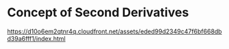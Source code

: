 # Concept of Second Derivatives

https://d10o6em2qtnr4q.cloudfront.net/assets/eded99d2349c47f6bf668dbd39a6fff1/index.html